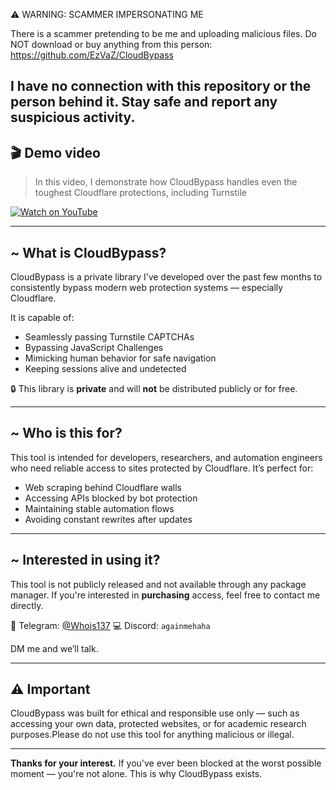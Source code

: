 ⚠️ WARNING: SCAMMER IMPERSONATING ME

There is a scammer pretending to be me and uploading malicious files.
Do NOT download or buy anything from this person: https://github.com/EzVaZ/CloudBypass

I have no connection with this repository or the person behind it.
Stay safe and report any suspicious activity.
---

## 🎬 Demo video

> In this video, I demonstrate how CloudBypass handles even the toughest Cloudflare protections, including Turnstile
> 
[![Watch on YouTube](https://img.youtube.com/vi/vPfpegZvlbw/0.jpg)](https://www.youtube.com/watch?v=vPfpegZvlbw)

---

## \~ What is CloudBypass?

CloudBypass is a private library I’ve developed over the past few months to consistently bypass modern web protection systems — especially Cloudflare.

It is capable of:

* Seamlessly passing Turnstile CAPTCHAs
* Bypassing JavaScript Challenges
* Mimicking human behavior for safe navigation
* Keeping sessions alive and undetected

🔒 This library is **private** and will **not** be distributed publicly or for free.

---

## \~ Who is this for?

This tool is intended for developers, researchers, and automation engineers who need reliable access to sites protected by Cloudflare. It’s perfect for:

* Web scraping behind Cloudflare walls
* Accessing APIs blocked by bot protection
* Maintaining stable automation flows
* Avoiding constant rewrites after updates

---

## \~ Interested in using it?

This tool is not publicly released and not available through any package manager.
If you're interested in **purchasing** access, feel free to contact me directly.

💬 Telegram: [@Whois137](https://t.me/Whois137)
💻 Discord: `againmehaha`

DM me and we’ll talk.

---

## ⚠️ Important

CloudBypass was built for ethical and responsible use only — such as accessing your own data, protected websites, or for academic research purposes.Please do not use this tool for anything malicious or illegal.

---

**Thanks for your interest.**
If you've ever been blocked at the worst possible moment — you're not alone. This is why CloudBypass exists.
